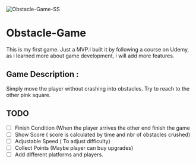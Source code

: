 ![Obstacle-Game-SS](https://user-images.githubusercontent.com/69651222/109839257-ff2bed80-7c57-11eb-9be9-703e563e1c3d.PNG)

# Obstacle-Game
This is my first game. Just a MVP.I built it by following a course on Udemy, as i learned more about game development, i will add more features.


## Game Description : 
Simply move the player without crashing into obstacles. Try to reach to the other pink square.


## TODO 

- [ ] Finish Condition (When the player arrives the other end finish the game
- [ ] Show Score ( score is calculated by time and nbr of obstacles crushed)
- [ ] Adjustable Speed ( To adjust difficulty)
- [ ] Collect Points (Maybe player can buy upgrades)
- [ ] Add different platforms and players.
